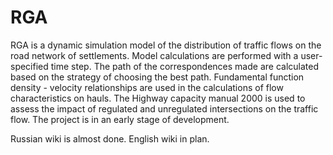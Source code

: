 # RGA
RGA is a dynamic simulation model of the distribution of traffic flows on the road network of settlements. Model calculations are performed with a user-specified time step. The path of the correspondences made are calculated based on the strategy of choosing the best path. Fundamental function density - velocity relationships are used in the calculations of flow characteristics on hauls. The Highway capacity manual 2000 is used to assess the impact of regulated and unregulated intersections on the traffic flow. The project is in an early stage of development.

Russian wiki is almost done. English wiki in plan.
